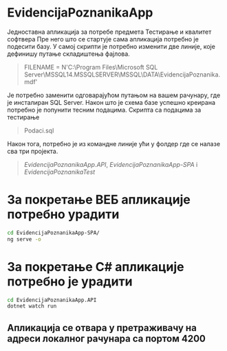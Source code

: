 # EvidencijaPoznanikaApp
Једноставна апликација за потребе предмета Тестирање и квалитет софтвера
Пре него што се стартује сама апликација потребно је подесити базу. У самој скрипти је потребно изменити две линије, које дефинишу путање складиштења фајлова.
> FILENAME = N'C:\Program Files\Microsoft SQL Server\MSSQL14.MSSQLSERVER\MSSQL\DATA\EvidencijaPoznanika.mdf' 

Је потребно заменити одговарајућом путањом на вашем рачунару, где је инсталиран SQL Server.
Након што је схема базе успешно креирана потребно је попунити тесним подацима. 
Скрипта са подацима за тестирање 

> Podaci.sql

Након тога, потребно је из командне линије ући у фолдер где се налазе сва три пројекта.
> *EvidencijaPoznanikaApp.API*, *EvidencijaPoznanikaApp-SPA* i *EvidencijaPoznanikaTest*

За покретање ВЕБ апликације потребно урадити
============================================
```bash
cd EvidencijaPoznanikaApp-SPA/
ng serve -o
```

За покретање C# апликације потребно је урадити
==============================================
```bash
cd EvidencijaPoznanikaApp.API
dotnet watch run
```

Апликација се отвара у претраживачу на адреси локалног рачунара са портом 4200
------------------------------------------------------------------------------
